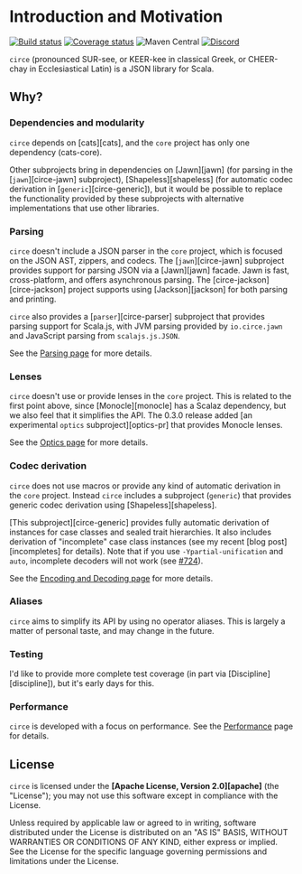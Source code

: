 Introduction and Motivation
===========
[![Build status](https://github.com/circe/circe/actions/workflows/ci.yml/badge.svg?branch=series%2F0.14.x)](https://github.com/circe/circe/actions/workflows/ci.yml)
[![Coverage status](https://img.shields.io/codecov/c/github/circe/circe/master.svg)](https://codecov.io/github/circe/circe)
![Maven Central](https://img.shields.io/maven-central/v/io.circe/circe-core_2.13?versionPrefix=0.14)
[![Discord](https://img.shields.io/discord/632277896739946517.svg?label=&logo=discord&logoColor=ffffff&color=404244&labelColor=6A7EC2)](https://discord.gg/XF3CXcMzqD)

`circe` (pronounced SUR-see, or KEER-kee in classical Greek, or CHEER-chay in Ecclesiastical Latin) is
a JSON library for Scala.

## Why?

### Dependencies and modularity

`circe` depends on [cats][cats], and the `core` project has only one dependency (cats-core).

Other subprojects bring in dependencies on [Jawn][jawn] (for parsing in the [`jawn`][circe-jawn]
subproject), [Shapeless][shapeless] (for automatic codec derivation in [`generic`][circe-generic]),
but it would be possible to replace the functionality provided by these subprojects with alternative
implementations that use other libraries.

### Parsing

`circe` doesn't include a JSON parser in the `core` project, which is focused on the JSON AST, zippers,
and codecs. The [`jawn`][circe-jawn] subproject provides support for parsing JSON via a [Jawn][jawn]
facade. Jawn is fast, cross-platform, and offers asynchronous parsing. The [circe-jackson][circe-jackson] project supports using
[Jackson][jackson] for both parsing and printing.

`circe` also provides a [`parser`][circe-parser] subproject that provides parsing support for Scala.js,
with JVM parsing provided by `io.circe.jawn` and JavaScript parsing from `scalajs.js.JSON`.

See the [Parsing page](parsing.md) for more details.

### Lenses

`circe` doesn't use or provide lenses in the `core` project. This is related to the first point above,
since [Monocle][monocle] has a Scalaz dependency, but we also feel that it simplifies the API. The
0.3.0 release added [an experimental `optics` subproject][optics-pr] that provides Monocle lenses.

See the [Optics page](optics.md) for more details.

### Codec derivation

`circe` does not use macros or provide any kind of automatic derivation in the `core` project. Instead 
`circe` includes a subproject (`generic`) that provides generic codec derivation using
[Shapeless][shapeless].

[This subproject][circe-generic] provides fully automatic derivation of instances for
case classes and sealed trait hierarchies. It also includes derivation of "incomplete" case class
instances (see my recent [blog post][incompletes] for details). Note that if you use
`-Ypartial-unification` and `auto`, incomplete decoders will not work (see
[#724](https://github.com/circe/circe/pull/724)).

See the [Encoding and Decoding page](codecs/README.md) for more details.

### Aliases

`circe` aims to simplify its API by using no operator aliases. This is largely a matter of
personal taste, and may change in the future.

### Testing

I'd like to provide more complete test coverage (in part via [Discipline][discipline]), but it's
early days for this.

### Performance

`circe` is developed with a focus on performance. See the [Performance](performance.md) page for
details.

## License

`circe` is licensed under the **[Apache License, Version 2.0][apache]** (the
"License"); you may not use this software except in compliance with the License.

Unless required by applicable law or agreed to in writing, software
distributed under the License is distributed on an "AS IS" BASIS,
WITHOUT WARRANTIES OR CONDITIONS OF ANY KIND, either express or implied.
See the License for the specific language governing permissions and
limitations under the License.
